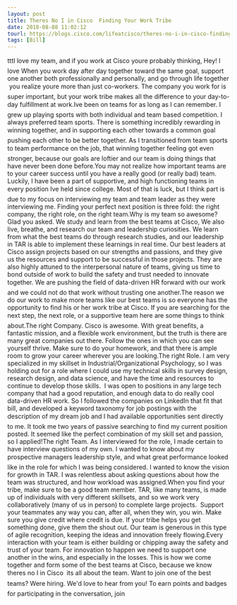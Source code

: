 ```yaml
---
layout: post
title: Theres No I in Cisco  Finding Your Work Tribe
date: 2018-08-08 11:02:12
tourl: https://blogs.cisco.com/lifeatcisco/theres-no-i-in-cisco-finding-your-work-tribe
tags: [Bill]
---
```

tttI love my team, and if you work at Cisco youre probably thinking, Hey! I love When you work day after day together toward the same goal, support one another both professionally and personally, and go through life together  you realize youre more than just co-workers. The company you work for is super important, but your work tribe makes all the difference to your day-to-day fulfillment at work.Ive been on teams for as long as I can remember. I grew up playing sports with both individual and team based competition. I always preferred team sports. There is something incredibly rewarding in winning together, and in supporting each other towards a common goal  pushing each other to be better together. As I transitioned from team sports to team performance on the job, that winning together feeling got even stronger, because our goals are loftier and our team is doing things that have never been done before.You may not realize how important teams are to your career success until you have a really good (or really bad) team. Luckily, I have been a part of supportive, and high functioning teams in every position Ive held since college. Most of that is luck, but I think part is due to my focus on interviewing my team and team leader as they were interviewing me. Finding your perfect next position is three fold: the right company, the right role, on the right team.Why is my team so awesome? Glad you asked. We study and learn from the best teams at Cisco, We also live, breathe, and research our team and leadership curiosities. We learn from what the best teams do through research studies, and our leadership in TAR is able to implement these learnings in real time. Our best leaders at Cisco assign projects based on our strengths and passions, and they give us the resources and support to be successful in those projects. They are also highly attuned to the interpersonal nature of teams, giving us time to bond outside of work to build the safety and trust needed to innovate together. We are pushing the field of data-driven HR forward with our work  and we could not do that work without trusting one another.The reason we do our work to make more teams like our best teams is so everyone has the opportunity to find his or her work tribe at Cisco. If you are searching for the next step, the next role, or a supportive team here are some things to think about.The right Company. Cisco is awesome. With great benefits, a fantastic mission, and a flexible work environment, but the truth is there are many great companies out there. Follow the ones in which you can see yourself thrive. Make sure to do your homework, and that there is ample room to grow your career wherever you are looking.The right Role. I am very specialized in my skillset in Industrial/Organizational Psychology, so I was holding out for a role where I could use my technical skills in survey design, research design, and data science, and have the time and resources to continue to develop those skills.  I was open to positions in any large tech company that had a good reputation, and enough data to do really cool data-driven HR work. So I followed the companies on LinkedIn that fit that bill, and developed a keyword taxonomy for job postings with the description of my dream job and I had available opportunities sent directly to me. It took me two years of passive searching to find my current position posted. It seemed like the perfect combination of my skill set and passion, so I applied!The right Team. As I interviewed for the role, I made certain to have interview questions of my own. I wanted to know about my prospective managers leadership style, and what great performance looked like in the role for which I was being considered. I wanted to know the vision for growth in TAR. I was relentless about asking questions about how the team was structured, and how workload was assigned.When you find your tribe, make sure to be a good team member. TAR, like many teams, is made up of individuals with very different skillsets, and so we work very collaboratively (many of us in person) to complete large projects.  Support your teammates any way you can, after all, when they win, you win. Make sure you give credit where credit is due. If your tribe helps you get something done, give them the shout out. Our team is generous in this type of agile recognition, keeping the ideas and innovation freely flowing.Every interaction with your team is either building or chipping away the safety and trust of your team. For innovation to happen we need to support one another in the wins, and especially in the losses. This is how we come together and form some of the best teams at Cisco, because we know theres no I in Cisco  its all about the team. Want to join one of the best teams? Were hiring. We'd love to hear from you! To earn points and badges for participating in the conversation, join 